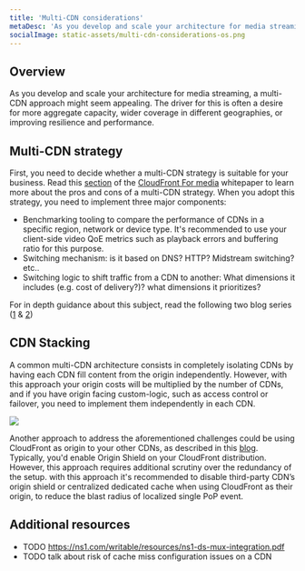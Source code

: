 ```yaml
---
title: 'Multi-CDN considerations'
metaDesc: 'As you develop and scale your architecture for media streaming, a multi-CDN approach might seem appealing. The driver for this is often a desire for more aggregate capacity, wider coverage in different geographies, or improving resilience and performance.'
socialImage: static-assets/multi-cdn-considerations-os.png
---
```

## Overview
As you develop and scale your architecture for media streaming, a multi-CDN approach might seem appealing. The driver for this is often a desire for more aggregate capacity, wider coverage in different geographies, or improving resilience and performance. 

## Multi-CDN strategy
First, you need to decide whether a multi-CDN strategy is suitable for your business. Read this [section](https://docs.aws.amazon.com/whitepapers/latest/amazon-cloudfront-media/multi-cdn-considerations.html) of the [CloudFront For media](https://docs.aws.amazon.com/whitepapers/latest/amazon-cloudfront-media/amazon-cloudfront-media.html) whitepaper to learn more about the pros and cons of a multi-CDN strategy. When you adopt this strategy, you need to implement three major components:
* Benchmarking tooling to compare the performance of CDNs in a specific region, network or device type. It's recommended to use your client-side video QoE metrics such as playback errors and buffering ratio for this purpose. 
* Switching mechanism: is it based on DNS? HTTP? Midstream switching? etc..
* Switching logic to shift traffic from a CDN to another: What dimensions it includes (e.g. cost of delivery?)? what dimensions it prioritizes?

For in depth guidance about this subject, read the following two blog series ([1](https://aws.amazon.com/blogs/networking-and-content-delivery/using-multiple-content-delivery-networks-for-video-streaming-part-1/) & [2](https://aws.amazon.com/blogs/networking-and-content-delivery/using-multiple-content-delivery-networks-for-video-streaming-part-2/))

## CDN Stacking
A common multi-CDN architecture consists in completely isolating CDNs by having each CDN fill content from the origin independently. However, with this approach your origin costs will be multiplied by the number of CDNs, and if you have origin facing custom-logic, such as access control or failover, you need to implement them independently in each CDN.

![](/static-assets/multi-cdn-considerations-os.png)

Another approach to address the aforementioned challenges could be using CloudFront as origin to your other CDNs, as described in this [blog](https://aws.amazon.com/blogs/networking-and-content-delivery/using-cloudfront-origin-shield-to-protect-your-origin-in-a-multi-cdn-deployment/). Typically, you'd enable Origin Shield on your CloudFront distribution. However, this approach requires additional scrutiny over the redundancy of the setup. with this approach it's recommended to disable third-party CDN’s origin shield or centralized dedicated cache when using CloudFront as their origin, to reduce the blast radius of localized single PoP event.

## Additional resources
* TODO https://ns1.com/writable/resources/ns1-ds-mux-integration.pdf
* TODO talk about risk of cache miss configuration issues on a CDN
